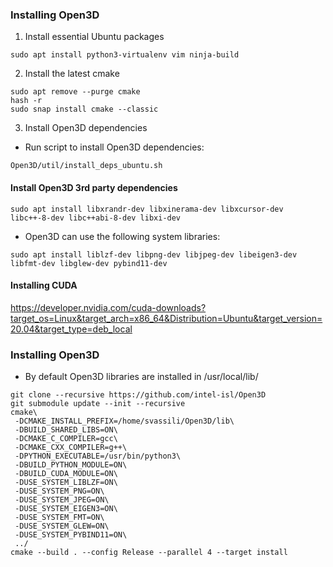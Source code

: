 ### Installing Open3D

1. Install essential Ubuntu packages
~~~
sudo apt install python3-virtualenv vim ninja-build
~~~

2. Install the latest cmake
~~~
sudo apt remove --purge cmake
hash -r
sudo snap install cmake --classic
~~~

3. Install Open3D dependencies
- Run script to install Open3D dependencies:  
~~~ 
Open3D/util/install_deps_ubuntu.sh  
~~~

#### Install Open3D 3rd party dependencies

~~~
sudo apt install libxrandr-dev libxinerama-dev libxcursor-dev libc++-8-dev libc++abi-8-dev libxi-dev
~~~

- Open3D can use the following system libraries:
~~~
sudo apt install liblzf-dev libpng-dev libjpeg-dev libeigen3-dev libfmt-dev libglew-dev pybind11-dev
~~~

#### Installing CUDA
https://developer.nvidia.com/cuda-downloads?target_os=Linux&target_arch=x86_64&Distribution=Ubuntu&target_version=20.04&target_type=deb_local

### Installing Open3D
- By default Open3D libraries are installed in /usr/local/lib/

~~~
git clone --recursive https://github.com/intel-isl/Open3D
git submodule update --init --recursive
cmake\
 -DCMAKE_INSTALL_PREFIX=/home/svassili/Open3D/lib\
 -DBUILD_SHARED_LIBS=ON\
 -DCMAKE_C_COMPILER=gcc\
 -DCMAKE_CXX_COMPILER=g++\
 -DPYTHON_EXECUTABLE=/usr/bin/python3\
 -DBUILD_PYTHON_MODULE=ON\
 -DBUILD_CUDA_MODULE=ON\
 -DUSE_SYSTEM_LIBLZF=ON\
 -DUSE_SYSTEM_PNG=ON\
 -DUSE_SYSTEM_JPEG=ON\
 -DUSE_SYSTEM_EIGEN3=ON\
 -DUSE_SYSTEM_FMT=ON\
 -DUSE_SYSTEM_GLEW=ON\
 -DUSE_SYSTEM_PYBIND11=ON\
 ../
cmake --build . --config Release --parallel 4 --target install
~~~
